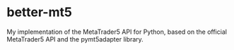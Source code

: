 # better-mt5
My implementation of the MetaTrader5 API for Python, based on the official MetaTrader5 API and the pymt5adapter library.

